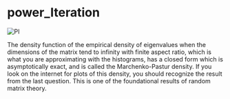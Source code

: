 # power_Iteration

![PI](https://user-images.githubusercontent.com/73753025/210684806-07b4fd71-a75f-492b-8d63-e068765db61e.png)

The density function of the empirical density of eigenvalues when the dimensions of the matrix tend to 
infinity with finite aspect ratio, which is what you are approximating with the histograms, has a closed 
form which is asymptotically exact, and is called the Marchenko-Pastur density. If you look on the 
internet for plots of this density, you should recognize the result from the last question. This is one of 
the foundational results of random matrix theory.
